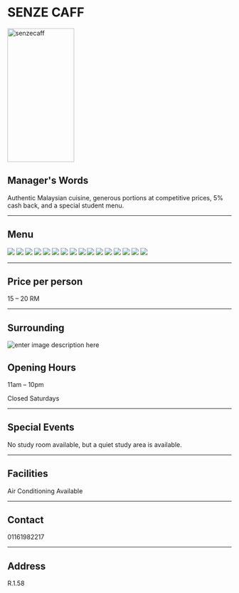 # SENZE CAFF

<img src="https://img.xmummap.com/1_senzecaff_logo.webp" width="150" height="300" alt="senzecaff">

## Manager's Words

Authentic Malaysian cuisine, generous portions at competitive prices, 5% cash back, and a special student menu.

---

## Menu

<div class="image-slide">
  <img src="https://img.xmummap.com/1_senzecaff_menu%20%281%29.webp" />
  <img src="https://img.xmummap.com/1_senzecaff_menu%20%2810%29.webp" />
  <img src="https://img.xmummap.com/1_senzecaff_menu%20%2811%29.webp" />
  <img src="https://img.xmummap.com/1_senzecaff_menu%20%2812%29.webp" />
  <img src="https://img.xmummap.com/1_senzecaff_menu%20%2813%29.webp" />
  <img src="https://img.xmummap.com/1_senzecaff_menu%20%2814%29.webp" />
  <img src="https://img.xmummap.com/1_senzecaff_menu%20%2815%29.webp" />
  <img src="https://img.xmummap.com/1_senzecaff_menu%20%2816%29.webp" />
  <img src="https://img.xmummap.com/1_senzecaff_menu%20%282%29.webp" />
  <img src="https://img.xmummap.com/1_senzecaff_menu%20%283%29.webp" />
  <img src="https://img.xmummap.com/1_senzecaff_menu%20%284%29.webp" />
  <img src="https://img.xmummap.com/1_senzecaff_menu%20%285%29.webp" />
  <img src="https://img.xmummap.com/1_senzecaff_menu%20%286%29.webp" />
  <img src="https://img.xmummap.com/1_senzecaff_menu%20%287%29.webp" />
  <img src="https://img.xmummap.com/1_senzecaff_menu%20%288%29.webp" />
  <img src="https://img.xmummap.com/1_senzecaff_menu%20%289%29.webp" />
</div>

---

## Price per person

15 – 20 RM

---

## Surrounding

![enter image description here](https://img.xmummap.com/1_senzecaff_surd.webp?AWSAccessKeyId=4sr3toneyHtmrJY7&Signature=OSVZ5gjSlaOH6RVcGqNB3nSFLgA=&Expires=1757406035)

## Opening Hours

11am – 10pm

Closed Saturdays

---

## Special Events

No study room available, but a quiet study area is available.

---

## Facilities

Air Conditioning Available

---

## Contact

01161982217

---

## Address

R.1.58
